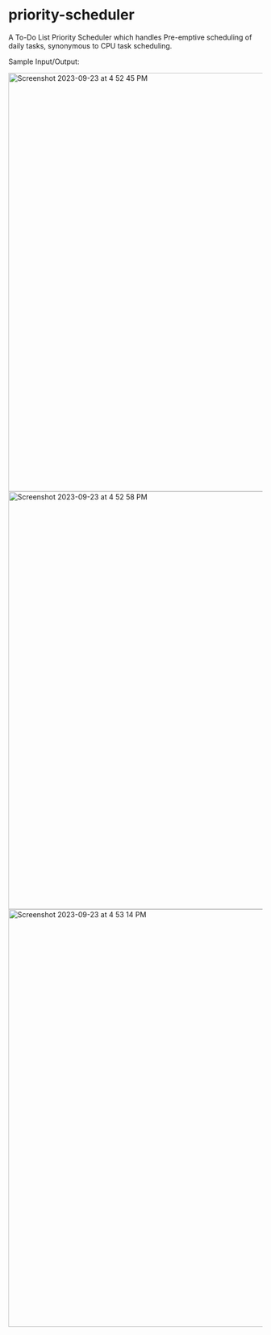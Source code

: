# priority-scheduler
A To-Do List Priority Scheduler which handles Pre-emptive scheduling of daily tasks, synonymous to CPU task scheduling.

Sample Input/Output:


<img width="829" alt="Screenshot 2023-09-23 at 4 52 45 PM" src="https://github.com/DOPO2/priority-scheduler/assets/73553969/837d04bd-8f6b-420e-85ab-aa7bc0b02e8a">
<img width="827" alt="Screenshot 2023-09-23 at 4 52 58 PM" src="https://github.com/DOPO2/priority-scheduler/assets/73553969/8b2a283d-a128-49a0-9a27-81d6d6f499ab">
<img width="827" alt="Screenshot 2023-09-23 at 4 53 14 PM" src="https://github.com/DOPO2/priority-scheduler/assets/73553969/e299972b-bb76-43d6-8f9b-333696c8fefe">
